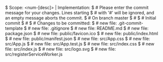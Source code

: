 $ Scope: <num-[desc]> | Implementation: <desc>
$ # Please enter the commit message for your changes. Lines starting
$ # with '#' will be ignored, and an empty message aborts the commit.
$ # On branch master
$ #
$ # Initial commit
$ #
$ # Changes to be committed:
$ #       new file:   .git-commit-template
$ #       new file:   .gitignore
$ #       new file:   README.md
$ #       new file:   package.json
$ #       new file:   public/favicon.ico
$ #       new file:   public/index.html
$ #       new file:   public/manifest.json
$ #       new file:   src/App.css
$ #       new file:   src/App.js
$ #       new file:   src/App.test.js
$ #       new file:   src/index.css
$ #       new file:   src/index.js
$ #       new file:   src/logo.svg
$ #       new file:   src/registerServiceWorker.js
